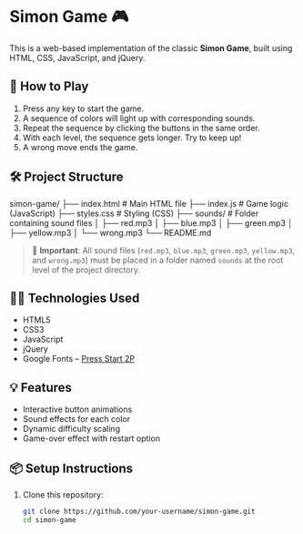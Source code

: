 # Simon Game 🎮

This is a web-based implementation of the classic **Simon Game**, built using HTML, CSS, JavaScript, and jQuery.

## 🚀 How to Play

1. Press any key to start the game.
2. A sequence of colors will light up with corresponding sounds.
3. Repeat the sequence by clicking the buttons in the same order.
4. With each level, the sequence gets longer. Try to keep up!
5. A wrong move ends the game.

## 🛠️ Project Structure

simon-game/
├── index.html # Main HTML file
├── index.js # Game logic (JavaScript)
├── styles.css # Styling (CSS)
├── sounds/ # Folder containing sound files
│ ├── red.mp3
│ ├── blue.mp3
│ ├── green.mp3
│ ├── yellow.mp3
│ └── wrong.mp3
└── README.md

> 📁 **Important**: All sound files (`red.mp3`, `blue.mp3`, `green.mp3`, `yellow.mp3`, and `wrong.mp3`) must be placed in a folder named `sounds` at the root level of the project directory.

## 🧑‍💻 Technologies Used

- HTML5
- CSS3
- JavaScript
- jQuery
- Google Fonts – [Press Start 2P](https://fonts.google.com/specimen/Press+Start+2P)

## 💡 Features

- Interactive button animations
- Sound effects for each color
- Dynamic difficulty scaling
- Game-over effect with restart option

## 📦 Setup Instructions

1. Clone this repository:
   ```bash
   git clone https://github.com/your-username/simon-game.git
   cd simon-game
